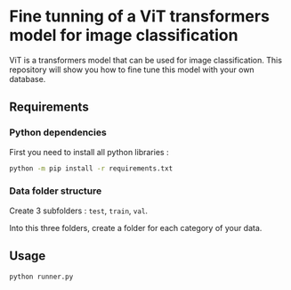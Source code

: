 # Fine tunning of a ViT transformers model for image classification

ViT is a transformers model that can be used for image classification.
This repository will show you how to fine tune this model with your own database.

## Requirements

### Python dependencies

First you need to install all python libraries :

```bash
python -m pip install -r requirements.txt
```

### Data folder structure

Create 3 subfolders : `test`, `train`, `val`.

Into this three folders, create a folder for each category of your data.

## Usage

```bash
python runner.py
```
